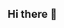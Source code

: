 ## Hi there 👋

<!--
**hmh4947/hmh4947** is a ✨ _special_ ✨ repository because its `README.md` (this file) appears on your GitHub profile.

![Top Langs](https://github-readme-stats.vercel.app/api/top-langs/?username=hmh4947&layout=compact&theme=radical)
